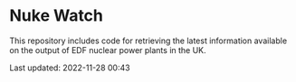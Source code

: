 # Nuke Watch

This repository includes code for retrieving the latest information available on the output of EDF nuclear power plants in the UK.

Last updated: 2022-11-28 00:43